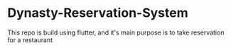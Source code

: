# Dynasty-Reservation-System
This repo is build using flutter, and it's main purpose is to take reservation for a restaurant
